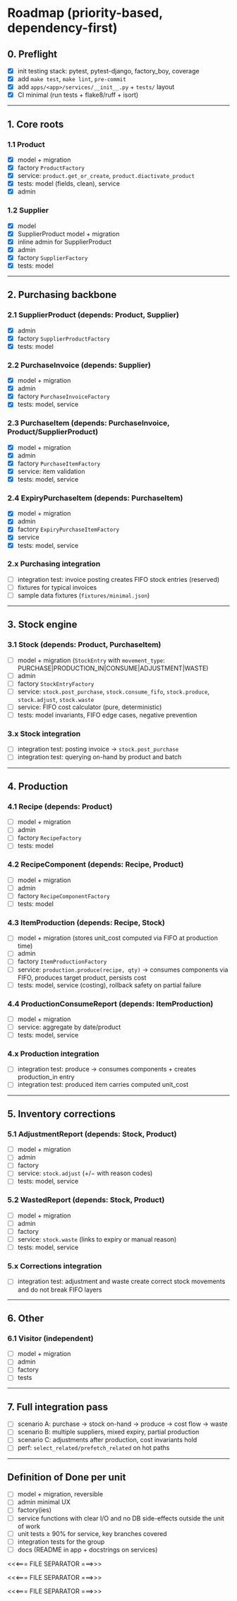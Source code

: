 # Roadmap (priority-based, dependency-first)

## 0. Preflight

- [x] init testing stack: pytest, pytest-django, factory_boy, coverage
- [x] add `make test`, `make lint`, `pre-commit`
- [x] add `apps/<app>/services/__init__.py` + `tests/` layout
- [x] CI minimal (run tests + flake8/ruff + isort)

---

## 1. Core roots

### 1.1 Product

- [x] model + migration
- [x] factory `ProductFactory`
- [x] service: `product.get_or_create`, `product.diactivate_product`
- [x] tests: model (fields, clean), service
- [x] admin

### 1.2 Supplier

- [x] model
- [x] SupplierProduct model + migration
- [x] inline admin for SupplierProduct
- [x] admin
- [x] factory `SupplierFactory`
- [x] tests: model

---

## 2. Purchasing backbone

### 2.1 SupplierProduct (depends: Product, Supplier)

- [x] admin
- [x] factory `SupplierProductFactory`
- [x] tests: model

### 2.2 PurchaseInvoice (depends: Supplier)

- [x] model + migration
- [x] admin
- [x] factory `PurchaseInvoiceFactory`
- [x] tests: model, service

### 2.3 PurchaseItem (depends: PurchaseInvoice, Product/SupplierProduct)

- [x] model + migration
- [x] admin
- [x] factory `PurchaseItemFactory`
- [x] service: item validation
- [x] tests: model, service

### 2.4 ExpiryPurchaseItem (depends: PurchaseItem)

- [x] model + migration
- [x] admin
- [x] factory `ExpiryPurchaseItemFactory`
- [x] service
- [x] tests: model, service

### 2.x Purchasing integration

- [ ] integration test: invoice posting creates FIFO stock entries (reserved)
- [ ] fixtures for typical invoices
- [ ] sample data fixtures (`fixtures/minimal.json`)

---

## 3. Stock engine

### 3.1 Stock (depends: Product, PurchaseItem)

- [ ] model + migration (`StockEntry` with `movement_type`: PURCHASE|PRODUCTION_IN|CONSUME|ADJUSTMENT|WASTE)
- [ ] admin
- [ ] factory `StockEntryFactory`
- [ ] service: `stock.post_purchase`, `stock.consume_fifo`, `stock.produce`, `stock.adjust`, `stock.waste`
- [ ] service: FIFO cost calculator (pure, deterministic)
- [ ] tests: model invariants, FIFO edge cases, negative prevention

### 3.x Stock integration

- [ ] integration test: posting invoice → `stock.post_purchase`
- [ ] integration test: querying on-hand by product and batch

---

## 4. Production

### 4.1 Recipe (depends: Product)

- [ ] model + migration
- [ ] admin
- [ ] factory `RecipeFactory`
- [ ] tests: model

### 4.2 RecipeComponent (depends: Recipe, Product)

- [ ] model + migration
- [ ] admin
- [ ] factory `RecipeComponentFactory`
- [ ] tests: model

### 4.3 ItemProduction (depends: Recipe, Stock)

- [ ] model + migration (stores unit_cost computed via FIFO at production time)
- [ ] admin
- [ ] factory `ItemProductionFactory`
- [ ] service: `production.produce(recipe, qty)` → consumes components via FIFO, produces target product, persists cost
- [ ] tests: model, service (costing), rollback safety on partial failure

### 4.4 ProductionConsumeReport (depends: ItemProduction)

- [ ] model + migration
- [ ] service: aggregate by date/product
- [ ] tests: model, service

### 4.x Production integration

- [ ] integration test: produce → consumes components + creates production_in entry
- [ ] integration test: produced item carries computed unit_cost

---

## 5. Inventory corrections

### 5.1 AdjustmentReport (depends: Stock, Product)

- [ ] model + migration
- [ ] admin
- [ ] factory
- [ ] service: `stock.adjust` (+/− with reason codes)
- [ ] tests: model, service

### 5.2 WastedReport (depends: Stock, Product)

- [ ] model + migration
- [ ] admin
- [ ] factory
- [ ] service: `stock.waste` (links to expiry or manual reason)
- [ ] tests: model, service

### 5.x Corrections integration

- [ ] integration test: adjustment and waste create correct stock movements and do not break FIFO layers

---

## 6. Other

### 6.1 Visitor (independent)

- [ ] model + migration
- [ ] admin
- [ ] factory
- [ ] tests

---

## 7. Full integration pass

- [ ] scenario A: purchase → stock on-hand → produce → cost flow → waste
- [ ] scenario B: multiple suppliers, mixed expiry, partial production
- [ ] scenario C: adjustments after production, cost invariants hold
- [ ] perf: `select_related/prefetch_related` on hot paths

---

## Definition of Done per unit

- [ ] model + migration, reversible
- [ ] admin minimal UX
- [ ] factory(ies)
- [ ] service functions with clear I/O and no DB side-effects outside the unit of work
- [ ] unit tests ≥ 90% for service, key branches covered
- [ ] integration tests for the group
- [ ] docs (README in app + docstrings on services)

<<<=== FILE SEPARATOR ===>>>

<<<=== FILE SEPARATOR ===>>>

<<<=== FILE SEPARATOR ===>>>
